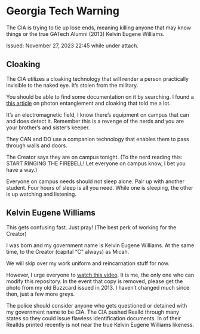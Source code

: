# Georgia Tech Warning
The CIA is trying to tie up lose ends, meaning killing anyone that may know things or the true GATech Alumni (2013) Kelvin Eugene Williams. 

Issued: November 27, 2023 22:45 while under attach. 

## Cloaking
The CIA utilizes a cloaking technology that will render a person practically invisible to the naked eye. It’s stolen from the military. 

You should be able to find some documentation on it by searching. I found a [this article](https://www.nature.com/articles/s41598-017-08505-w) on photon entanglement and cloaking that told me a lot. 

It’s an electromagnetic field, I know there’s equipment on campus that can and does detect it. Remember this is a revenge of the nerds and you are your brother’s and sister’s keeper. 

They CAN and DO use a companion technology that enables them to pass through walls and doors. 

The Creator says they are on campus tonight. (To the nerd reading this: START RINGING THE FIREBELL! Let everyone on campus know, I bet you have a way.)

Everyone on campus needs should not sleep alone. Pair up with another student. Four hours of sleep is all you need. While one is sleeping, the other is up watching and listening. 

## Kelvin Eugene Williams
This gets confusing fast. Just pray! (The best perk of working for the Creator)

I was born and my government name is Kelvin Eugene Williams. At the same time, to the Creator (capital “C” always) as Micah. 

We will skip over my work uniform and reincarnation stuff for now. 

However, I urge everyone to [watch this video](https://youtu.be/8Z0IDze6fuI?feature=shared). It is me, the only one who can modify this repository. In the event that copy is removed, please get the photo from my old Buzzcard issued in 2013. I haven’t changed much since then, just a few more greys. 

The police should consider anyone who gets questioned or detained with my government name to be CIA. The CIA pushed RealId through many states so they could issue flawless identification documents. In of their RealIds printed recently is not near the true Kelvin Eugene Williams likeness. 